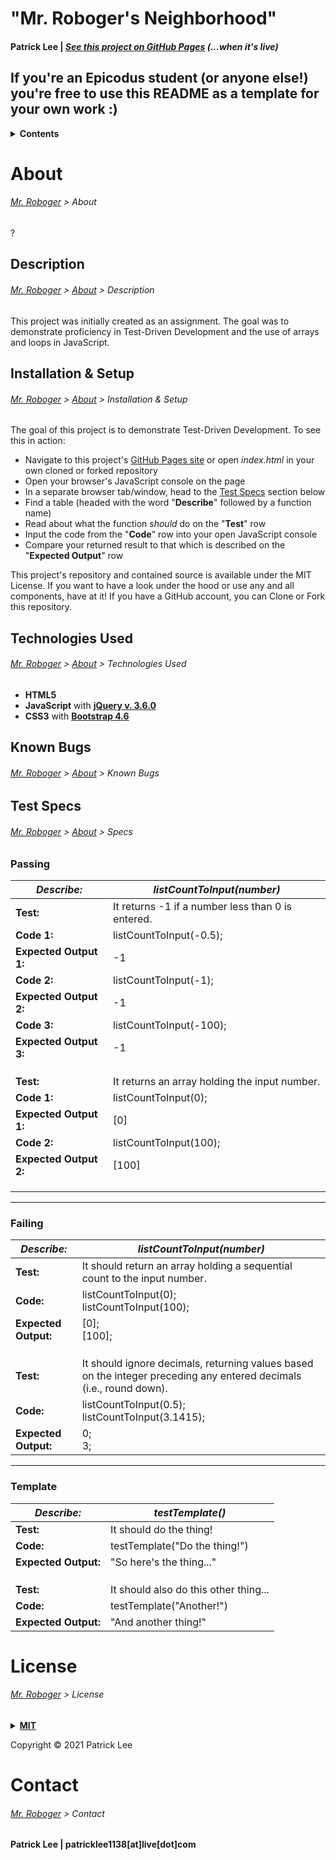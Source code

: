 # <a name="MrRoboger"></a>"Mr. Roboger's Neighborhood"
#### Patrick Lee | _[See this project on GitHub Pages](https://patrick-verbs.github.io/mr-roboger)_ _(...when it's live)_

## __If you're an Epicodus student__ (or anyone else!) you're free to use this README as a template for your own work :)
<details><summary><strong>Contents</strong></summary>
<ul>
  <li><a href="#About">About</a></li>
  <ul>
    <li><a href="#Description">Description</a></li>
    <li><a href="#Install">Installation & Setup</a></li>
    <li><a href="#Technologies">Technologies Used</a></li>
    <li><a href="#Bugs">Known Bugs</a></li>
    <li><a href="#Specs">Test Specs</a></li>
  </ul>
  <li><a href="#License">License</a></li>
  <li><a href="#Contact">Contact</a></li>
</ul>
</details>

# <a name="About"></a>About
###### _[Mr. Roboger](https://github.com/patrick-verbs/mr-roboger) > About_
?

## <a name="Description"></a>Description
###### _[Mr. Roboger](https://github.com/patrick-verbs/mr-roboger) > [About](#About) > Description_
This project was initially created as an assignment. The goal was to demonstrate proficiency in Test-Driven Development and the use of arrays and loops in JavaScript.

## <a name="Install"></a>Installation & Setup
###### _[Mr. Roboger](https://github.com/patrick-verbs/mr-roboger) > [About](#About) > Installation & Setup_
The goal of this project is to demonstrate Test-Driven Development. To see this in action:
- Navigate to this project's [GitHub Pages site](https://github.com/patrick-verbs/mr-roboger) or open _index.html_ in your own cloned or forked repository
- Open your browser's JavaScript console on the page
- In a separate browser tab/window, head to the [Test Specs](#Specs) section below
- Find a table (headed with the word "__Describe__" followed by a function name)
- Read about what the function _should_ do on the "__Test__" row
- Input the code from the "__Code__" row into your open JavaScript console
- Compare your returned result to that which is described on the "__Expected Output__" row

This project's repository and contained source is available under the MIT License. If you want to have a look under the hood or use any and all components, have at it! If you have a GitHub account, you can Clone or Fork this repository.

## <a name="Technologies"></a>Technologies Used
###### _[Mr. Roboger](https://github.com/patrick-verbs/mr-roboger) > [About](#About) > Technologies Used_
- __HTML5__
- __JavaScript__ with __[jQuery v. 3.6.0](https://jquery.com/)__
- __CSS3__ with __[Bootstrap 4.6](https://getbootstrap.com/docs/4.6/getting-started/introduction/)__

## <a name="Bugs"></a>Known Bugs
###### _[Mr. Roboger](https://github.com/patrick-verbs/mr-roboger) > [About](#About) > Known Bugs_

## <a name="Specs"></a>Test Specs
###### _[Mr. Roboger](https://github.com/patrick-verbs/mr-roboger) > [About](#About) > Specs_
### Passing

| _Describe:_            | _listCountToInput(number)_ |
|------------------------|--------------|
| __Test:__              | It returns -1 if a number less than 0 is entered. |
| __Code 1:__            | listCountToInput(-0.5); |
| __Expected Output 1:__ | -1 |
| __Code 2:__            | listCountToInput(-1); |
| __Expected Output 2:__ | -1 |
| __Code 3:__            | listCountToInput(-100); |
| __Expected Output 3:__ | -1 |
|                        ||
|                        ||
|                        ||
| __Test:__              | It returns an array holding the input number. |
| __Code 1:__            | listCountToInput(0); |
| __Expected Output 1:__ | [0] |
| __Code 2:__            | listCountToInput(100); |
| __Expected Output 2:__ | [100] |
|                        ||
|                        ||
|                        ||

---
### Failing
| _Describe:_          | _listCountToInput(number)_ |
|----------------------|--------------|
| __Test:__            | It should return an array holding a sequential count to the input number. |
| __Code:__            | listCountToInput(0);<br>listCountToInput(100); |
| __Expected Output:__ | [0];<br>[100]; |
|                      |     |
|                      |     |
|                      |     |
| __Test:__            | It should ignore decimals, returning values based on the integer preceding any entered decimals (i.e., round down). |
| __Code:__            | listCountToInput(0.5);<br>listCountToInput(3.1415); |
| __Expected Output:__ | 0;<br>3; |

---
### Template
| _Describe:_          | _testTemplate()_ |
|----------------------|--------------|
| __Test:__            | It should do the thing! |
| __Code:__            | testTemplate("Do the thing!") |
| __Expected Output:__ | "So here's the thing..." |
|                      |     |
|                      |     |
|                      |     |
| __Test:__            | It should also do this other thing... |
| __Code:__            | testTemplate("Another!") |
| __Expected Output:__ | "And another thing!" |

# <a name="License"></a>License
###### _[Mr. Roboger](https://github.com/patrick-verbs/mr-roboger) > License_
<details>
<summary><a href="https://opensource.org/licenses/MIT"><strong>MIT</strong></a></summary>
<pre>
MIT License

Copyright (c) 2021 Patrick Lee

Permission is hereby granted, free of charge, to any person obtaining a copy
of this software and associated documentation files (the "Software"), to deal
in the Software without restriction, including without limitation the rights
to use, copy, modify, merge, publish, distribute, sublicense, and/or sell
copies of the Software, and to permit persons to whom the Software is
furnished to do so, subject to the following conditions:

The above copyright notice and this permission notice shall be included in all
copies or substantial portions of the Software.

THE SOFTWARE IS PROVIDED "AS IS", WITHOUT WARRANTY OF ANY KIND, EXPRESS OR
IMPLIED, INCLUDING BUT NOT LIMITED TO THE WARRANTIES OF MERCHANTABILITY,
FITNESS FOR A PARTICULAR PURPOSE AND NONINFRINGEMENT. IN NO EVENT SHALL THE
AUTHORS OR COPYRIGHT HOLDERS BE LIABLE FOR ANY CLAIM, DAMAGES OR OTHER
LIABILITY, WHETHER IN AN ACTION OF CONTRACT, TORT OR OTHERWISE, ARISING FROM,
OUT OF OR IN CONNECTION WITH THE SOFTWARE OR THE USE OR OTHER DEALINGS IN THE
SOFTWARE.
</pre>
</details>

Copyright © 2021 Patrick Lee

# <a name="Contact"></a>Contact
###### _[Mr. Roboger](https://github.com/patrick-verbs/mr-roboger) > Contact_
#### Patrick Lee | patricklee1138[at]live[dot]com